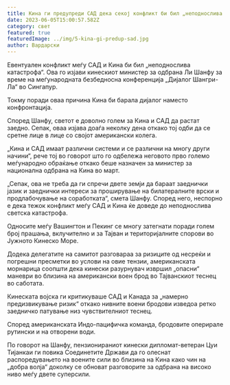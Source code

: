 ```yaml
---
title: Кина ги предупреди САД дека секој конфликт би бил „неподнослива катастрофа“
date: 2023-06-05T15:00:57.582Z
category: свет
featured: true
featuredImage: ../img/5-kina-gi-predup-sad.jpg
author: Вардарски
---
```

Евентуален конфликт меѓу САД и Кина би бил „неподнослива катастрофа“. Ова го изјави кинескиот министер за одбрана Ли Шанфу за време на меѓународната безбедносна конференција „Дијалог Шангри-Ла“ во Сингапур.

Токму поради оваа причина Кина би барала дијалог наместо конфронтација.

Според Шанфу, светот е доволно голем за Кина и САД да растат заедно. Сепак, оваа изјава доаѓа неколку дена откако тој одби да се сретне лице в лице со својот американски колега.

„Кина и САД имаат различни системи и се различни на многу други начини“, рече тој во говорот што го одбележа неговото прво големо меѓународно обраќање откако беше назначен за министер за национална одбрана на Кина во март.

„Сепак, ова не треба да ги спречи двете земји да бараат заеднички јазик и заеднички интереси за проширување на билатералните врски и продлабочување на соработката“, смета Шанфу. Според него, неспорно е дека тежок конфликт меѓу САД и Кина ќе доведе до неподнослива светска катастрофа.

Односите меѓу Вашингтон и Пекинг се многу затегнати поради голем број прашања, вклучително и за Тајван и територијалните спорови во Јужното Кинеско Море.

Додека делегатите на самитот разговараа за ризиците од несреќи и погрешни пресметки во услови на овие тензии, американската морнарица соопшти дека кинески разурнувач извршил „опасни“ маневри во близина на американски воен брод во Тајванскиот теснец во саботата.

Кинеската војска ги критикуваше САД и Канада за „намерно предизвикување ризик“ откако нивните воени бродови изведоа ретко заедничко патување низ чувствителниот теснец.

Според американската Индо-пацифичка команда, бродовите оперирале рутински и на отворени води.

По говорот на Шанфу, пензионираниот кинески дипломат-ветеран Цуи Тијанкаи ги повика Соединетите Држави да го олеснат распоредувањето на воените сили во близина на Кина како чин на „добра волја“ доколку се обноват разговорите за одбрана на високо ниво меѓу двете суперсили.